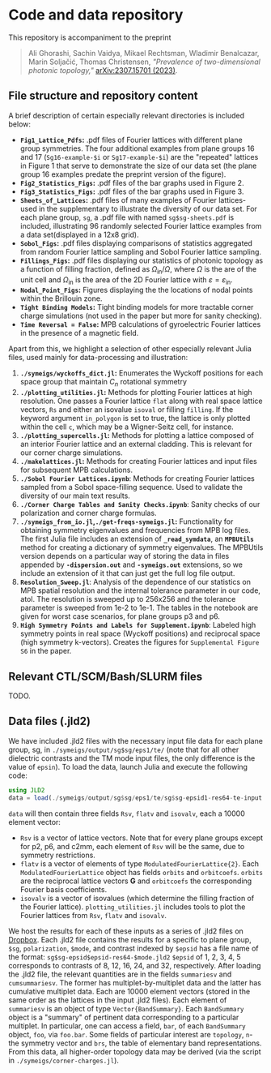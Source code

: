 # Code and data repository

This repository is accompaniment to the preprint
> Ali Ghorashi, Sachin Vaidya, Mikael Rechtsman, Wladimir Benalcazar, Marin Soljačić, Thomas Christensen, *"Prevalence of two-dimensional photonic topology,"* [arXiv:2307.15701 (2023)](https://arxiv.org/abs/2307.15701).

## File structure and repository content

A brief description of certain especially relevant directories is included below:
- **`Fig1_Lattice_Pdfs`:** .pdf files of Fourier lattices with different plane group symmetries.
The four additional examples from plane groups 16 and 17 (`Sg16-example-$i` or `Sg17-example-$i`) are the "repeated" lattices in Figure 1 that serve to demonstrate the size of our data set (the plane group 16 examples predate the preprint version of the figure).
- **`Fig2_Statistics_Figs`:** .pdf files of the bar graphs used in Figure 2.
- **`Fig3_Statistics_Figs`:** .pdf files of the bar graphs used in Figure 3.
- **`Sheets_of_Lattices`:** .pdf files of many examples of Fourier lattices- used in the supplementary to illustrate the diversity of our data set.
For each plane group, `sg`, a .pdf file with named `sg$sg-sheets.pdf` is included, illustrating 96 randomly selected Fourier lattice examples from a data set(displayed in a 12x8 grid).
- **`Sobol_Figs`:** .pdf files displaying comparisons of statistics aggregated from random Fourier lattice sampling and Sobol Fourier lattice sampling.
- **`Fillings_Figs`:** .pdf files displaying our statistics of photonic topology as a function of filling fraction, defined as $\Omega_{\text{in}}/\Omega$, where $\Omega$ is the are of the unit cell and $\Omega_{\text{in}}$ is the area of the 2D Fourier lattice with $\varepsilon = \varepsilon_{\text{in}}$.
- **`Nodal_Point_Figs`:** Figures displaying the the locations of nodal points within the Brillouin zone. 
- **`Tight Binding Models`:** Tight binding models for more tractable corner charge simulations (not used in the paper but more for sanity checking).
- **`Time Reversal = False`:** MPB calculations of gyroelectric Fourier lattices in the presence of a magnetic field.

Apart from this, we highlight a selection of other especially relevant Julia files, used mainly for data-processing and illustration:
1. **`./symeigs/wyckoffs_dict.jl`:** Enumerates the Wyckoff positions for each space group that maintain $C_n$ rotational symmetry
2. **`./plotting_utilities.jl`:** Methods for plotting Fourier lattices at high resolution. One passes a Fourier lattice `flat` along with
   real space lattice vectors, `Rs` and either an isovalue `isoval` or filling `filling`. If the keyword argument `in_polygon` is set to
   true, the lattice is only plotted within the cell `c`, which may be a Wigner-Seitz cell, for instance.
3. **`./plotting_supercells.jl`:** Methods for plotting a lattice composed of an interior Fourier lattice and an external cladding. This is relevant for
   our corner charge simulations.
4. **`./makelattices.jl`:** Methods for creating Fourier lattices and input files for subsequent MPB calculations.
5. **`./Sobol Fourier Lattices.ipynb`**: Methods for creating Fourier lattices sampled from a Sobol space-filling sequence. Used to validate the diversity of
   our main text results.
6. **`./Corner Charge Tables and Sanity Checks.ipynb`**: Sanity checks of our polarization and corner charge formulas.
7. **`./symeigs_from_io.jl`,`./get-freqs-symeigs.jl`:** Functionality for obtaining symmetry eigenvalues and frequencies from MPB log files. The first Julia file
   includes an extension of **`_read_symdata`**, an **`MPBUtils`** method for creating a dictionary of symmetry eigenvalues. The MPBUtils version depends on a particular
   way of storing the data in files appended by **`-dispersion.out`** and **`-symeigs.out`** extensions, so we include an extension of it that can just get the full log
   file output.
8. **`Resolution_Sweep.jl`**: Analysis of the dependence of our statistics on MPB spatial resolution and the internal tolerance parameter in our code, atol. The resolution is sweeped up to
   256x256 and the tolerance parameter is sweeped from 1e-2 to 1e-1. The tables in the notebook are given for worst case scenarios, for plane groups p3 and p6.
9. **`High Symmetry Points and Labels for Supplement.ipynb`**: Labeled high symmetry points in real space (Wyckoff positions) and reciprocal space (high symmetry k-vectors). Creates the
   figures for `Supplemental Figure S6` in the paper. 


## Relevant CTL/SCM/Bash/SLURM files
TODO.

## Data files (.jld2)
We have included .jld2 files with the necessary input file data for each plane group, sg, in `./symeigs/output/sg$sg/eps1/te/`
(note that for all other dielectric contrasts and the TM mode input files, the only difference is the value of `epsin`).
To load the data, launch Julia and execute the following code:
```jl
using JLD2
data = load(./symeigs/output/sg$sg/eps1/te/sg$sg-epsid1-res64-te-input.jld2)
```
`data` will then contain three fields `Rsv`, `flatv` and `isovalv`, each a 10000 element vector:
- `Rsv` is a vector of lattice vectors. Note that for every plane groups except for p2, p6, and c2mm, each element of `Rsv` will be the same, due to symmetry restrictions.
- `flatv` is a vector of elements of type `ModulatedFourierLattice{2}`. Each `ModulatedFourierLattice` object has fields `orbits` and `orbitcoefs`. `orbits` are the 
reciprocal lattice vectors **G** and `orbitcoefs` the corresponding Fourier basis coefficients.
- `isovalv` is a vector of isovalues (which determine the filling fraction of the Fourier lattice). 
`plotting_utilities.jl` includes tools to plot the Fourier lattices from `Rsv`, `flatv` and `isovalv`.

We host the results for each of these inputs as a series of .jld2 files on [Dropbox](https://www.dropbox.com/sh/ie9ddihefkhlyqp/AACeS1_czQ_Mlje_JRS1lv1Ca?dl=0).
Each .jld2 file contains the results for a specific to plane group, `$sg`, `polarization`, `$mode`, and contrast indexed by `$epsid` has a file name of the format: `sg$sg-epsid$epsid-res64-$mode.jld2` `$epsid` of 1, 2, 3, 4, 5 corresponds to contrasts of 8, 12, 16, 24, and 32, respectively.
After loading the .jld2 file, the relevant quantities are in the fields `summariesv` and `cumsummariesv`. The former has multiplet-by-multiplet data and the latter has cumulative multiplet data. Each are 10000 element vectors (stored in the same order as the lattices in the input .jld2 files). Each element of `summariesv` is an object of type `Vector{BandSummary}`. Each `BandSummary` object is a "summary" of pertinent data corresponding to a particular multiplet. In particular, one can access a field, `bar`, of each `BandSummary` object, `foo`, via `foo.bar`.
Some fields of particular interest are `topology`, `n`- the symmetry vector and `brs`, the table of elementary band representations. From this data, all higher-order topology data may be derived (via the script in `./symeigs/corner-charges.jl`). 







